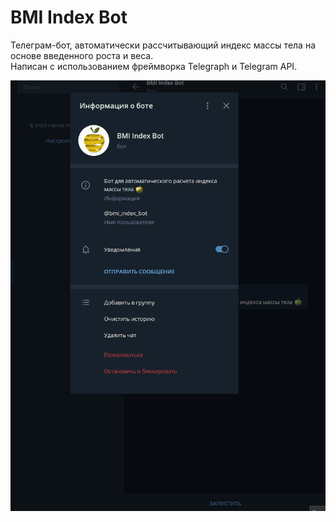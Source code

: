 # BMI Index Bot

Телеграм-бот, автоматически рассчитывающий индекс массы тела на основе введенного роста и веса.  
Написан с использованием фреймворка Telegraph и Telegram API.

![](readme-files/bmi-index-bot.gif)
